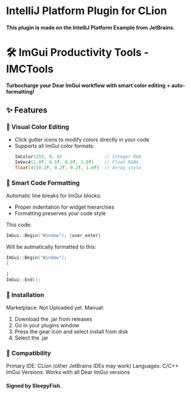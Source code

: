 # IntelliJ Platform Plugin for CLion
#### This plugin is made on the IntelliJ Platform Example from JetBrains.

# 🛠️ ImGui Productivity Tools - IMCTools
**Turbocharge your Dear ImGui workflow with smart color editing + auto-formatting!**  

## ✨ Features  

### 🎨 Visual Color Editing
- Click gutter icons to modify colors directly in your code
- Supports all ImGui color formats:
  ```cpp
  ImColor(255, 0, 0)                // Integer RGB
  ImVec4(1.0f, 0.5f, 0.0f, 1.0f)    // Float RGBA
  float[4]{0.2f, 0.2f, 0.2f, 1.0f}  // Array style
  ```
### 📏 Smart Code Formatting
Automatic line breaks for ImGui blocks:
- Proper indentation for widget hierarchies
- Formatting preserves your code style

This code:
```cpp
ImGui::Begin("Window"); {user_enter}
```
Will be autmatically formatted to this:
```cpp
ImGui::Begin("Window");
{
  
}
ImGui::End();
```

### 🚀 Installation
Marketplace: Not Uploaded yet.
Manual:
1. Download the .jar from releases
2. Go in your plugins window
3. Press the gear icon and select install from disk
4. Select the .jar

### 🔌 Compatibility
Primary IDE: CLion (other JetBrains IDEs may work)
Languages: C/C++
ImGui Versions: Works with all Dear ImGui versions

#### Signed by SleepyFish.
